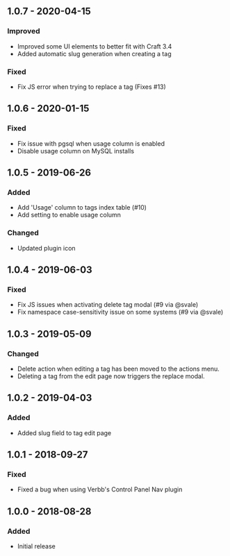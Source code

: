 ## 1.0.7 - 2020-04-15
### Improved
- Improved some UI elements to better fit with Craft 3.4
- Added automatic slug generation when creating a tag

### Fixed
- Fix JS error when trying to replace a tag (Fixes #13)

## 1.0.6 - 2020-01-15
### Fixed
- Fix issue with pgsql when usage column is enabled
- Disable usage column on MySQL installs

## 1.0.5 - 2019-06-26
### Added
- Add 'Usage' column to tags index table (#10)
- Add setting to enable usage column

### Changed
- Updated plugin icon

## 1.0.4 - 2019-06-03
### Fixed
- Fix JS issues when activating delete tag modal (#9 via @svale)
- Fix namespace case-sensitivity issue on some systems (#9 via @svale)

## 1.0.3 - 2019-05-09
### Changed
- Delete action when editing a tag has been moved to the actions menu.
- Deleting a tag from the edit page now triggers the replace modal.

## 1.0.2 - 2019-04-03
### Added
- Added slug field to tag edit page

## 1.0.1 - 2018-09-27
### Fixed
- Fixed a bug when using Verbb's Control Panel Nav plugin

## 1.0.0 - 2018-08-28
### Added
- Initial release

